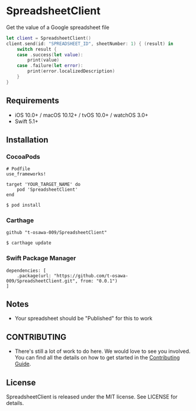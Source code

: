 # SpreadsheetClient
Get the value of a Google spreadsheet file

```swift
let client = SpreadsheetClient()
client.send(id: "SPREADSHEET_ID", sheetNumber: 1) { (result) in
    switch result {
    case .success(let value):
        print(value)
    case .failure(let error):
        print(error.localizedDescription)
    }
}
```

## Requirements
- iOS 10.0+ / macOS 10.12+ / tvOS 10.0+ / watchOS 3.0+
- Swift 5.1+

## Installation
### CocoaPods
```
# Podfile
use_frameworks!

target 'YOUR_TARGET_NAME' do
    pod 'SpreadsheetClient'
end
```

```sh
$ pod install
```

### Carthage
```
github "t-osawa-009/SpreadsheetClient"
```

```sh
$ carthage update
```

### Swift Package Manager
```
dependencies: [
    .package(url: "https://github.com/t-osawa-009/SpreadsheetClient.git", from: "0.0.1")
]
```
## Notes
- Your spreadsheet should be "Published" for this to work

## CONTRIBUTING
- There's still a lot of work to do here. We would love to see you involved. You can find all the details on how to get started in the [Contributing Guide](https://github.com/t-osawa-009/SpreadsheetClient/blob/master/CONTRIBUTING.md).

## License
SpreadsheetClient is released under the MIT license. See LICENSE for details.
